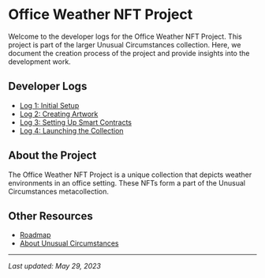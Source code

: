 # Office Weather NFT Project

Welcome to the developer logs for the Office Weather NFT Project. This project is part of the larger Unusual Circumstances collection. Here, we document the creation process of the project and provide insights into the development work.

## Developer Logs

- [Log 1: Initial Setup](/logs/log1.md)
- [Log 2: Creating Artwork](/logs/log2.md)
- [Log 3: Setting Up Smart Contracts](/logs/log3.md)
- [Log 4: Launching the Collection](/logs/log4.md)

## About the Project

The Office Weather NFT Project is a unique collection that depicts weather environments in an office setting. These NFTs form a part of the Unusual Circumstances metacollection.

## Other Resources

- [Roadmap](/docs/roadmap.md)
- [About Unusual Circumstances](/docs/about.md)

---

_Last updated: May 29, 2023_